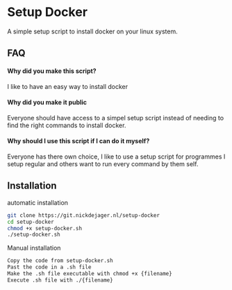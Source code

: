 
# Setup Docker

A simple setup script to install docker on your linux system.
## FAQ

#### Why did you make this script?

I like to have an easy way to install docker

#### Why did you make it public

Everyone should have access to a simpel setup script instead of needing to find the right commands to install docker.

#### Why should I use this script if I can do it myself?

Everyone has there own choice, I like to use a setup script for programmes I setup regular and others want to run every command by them self.
## Installation

automatic installation
```bash
git clone https://git.nickdejager.nl/setup-docker
cd setup-docker
chmod +x setup-docker.sh
./setup-docker.sh
```

Manual installation

```bash
Copy the code from setup-docker.sh
Past the code in a .sh file
Make the .sh file executable with chmod +x {filename}
Execute .sh file with ./{filename} 
```

